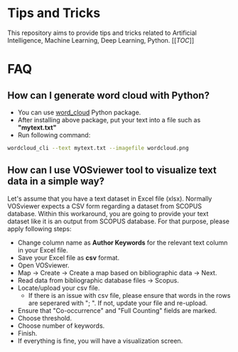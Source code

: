 # Tips and Tricks

This repository aims to provide tips and tricks related to Artificial Intelligence, Machine Learning, Deep Learning, Python.
[[_TOC_]]

# FAQ
## How can I generate word cloud with Python?
- You can use [word_cloud](https://pypi.org/project/wordcloud/) Python package.
- After installing above package, put your text into a file such as **"mytext.txt"**
- Run following command:
```bash
wordcloud_cli --text mytext.txt --imagefile wordcloud.png
```

## How can I use VOSviewer tool to visualize text data in a simple way?
Let's assume that you have a text dataset in Excel file (xlsx). Normally VOSviewer expects a CSV form regarding a dataset from SCOPUS database.
Within this workaround, you are going to provide your text dataset like it is an output from SCOPUS database.
For that purpose, please apply following steps:
- Change column name as **Author Keywords** for the relevant text column in your Excel file.
- Save your Excel file as **csv** format.
- Open VOSviewer.
- Map -> Create -> Create a map based on bibliographic data -> Next.
- Read data from bibliographic database files -> Scopus.
- Locate/upload your csv file.
  - If there is an issue with csv file, please ensure that words in the rows are seperared with "; ". If not, update your file and re-upload.
- Ensure that "Co-occurrence" and "Full Counting" fields are marked.
- Choose threshold.
- Choose number of keywords.
- Finish.
- If everything is fine, you will have a visualization screen.
